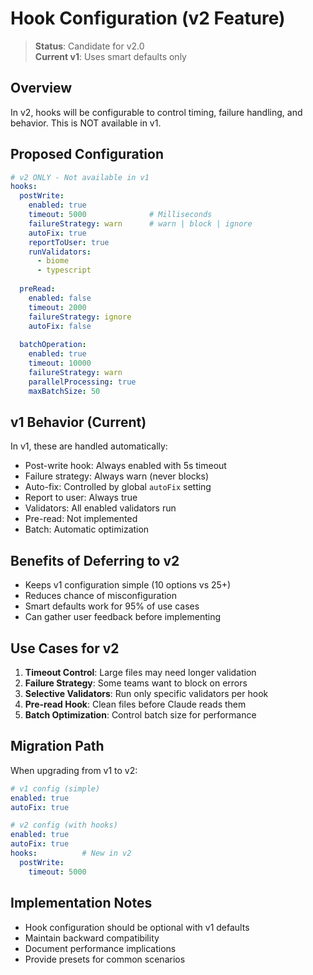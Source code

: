# Hook Configuration (v2 Feature)

> **Status**: Candidate for v2.0  
> **Current v1**: Uses smart defaults only

## Overview

In v2, hooks will be configurable to control timing, failure handling, and behavior. This is NOT available in v1.

## Proposed Configuration

```yaml
# v2 ONLY - Not available in v1
hooks:
  postWrite:
    enabled: true
    timeout: 5000              # Milliseconds
    failureStrategy: warn      # warn | block | ignore
    autoFix: true
    reportToUser: true
    runValidators:
      - biome
      - typescript
  
  preRead:
    enabled: false
    timeout: 2000
    failureStrategy: ignore
    autoFix: false
  
  batchOperation:
    enabled: true
    timeout: 10000
    failureStrategy: warn
    parallelProcessing: true
    maxBatchSize: 50
```

## v1 Behavior (Current)

In v1, these are handled automatically:
- Post-write hook: Always enabled with 5s timeout
- Failure strategy: Always warn (never blocks)
- Auto-fix: Controlled by global `autoFix` setting
- Report to user: Always true
- Validators: All enabled validators run
- Pre-read: Not implemented
- Batch: Automatic optimization

## Benefits of Deferring to v2

- Keeps v1 configuration simple (10 options vs 25+)
- Reduces chance of misconfiguration
- Smart defaults work for 95% of use cases
- Can gather user feedback before implementing

## Use Cases for v2

1. **Timeout Control**: Large files may need longer validation
2. **Failure Strategy**: Some teams want to block on errors
3. **Selective Validators**: Run only specific validators per hook
4. **Pre-read Hook**: Clean files before Claude reads them
5. **Batch Optimization**: Control batch size for performance

## Migration Path

When upgrading from v1 to v2:
```yaml
# v1 config (simple)
enabled: true
autoFix: true

# v2 config (with hooks)
enabled: true
autoFix: true
hooks:          # New in v2
  postWrite:
    timeout: 5000
```

## Implementation Notes

- Hook configuration should be optional with v1 defaults
- Maintain backward compatibility
- Document performance implications
- Provide presets for common scenarios